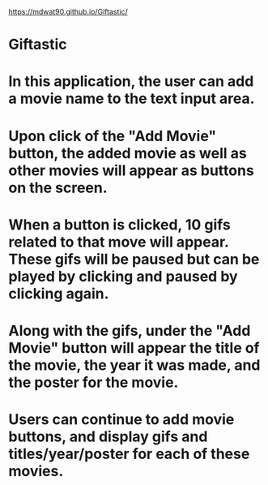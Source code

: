 https://mdwat90.github.io/Giftastic/

# Giftastic

# In this application, the user can add a movie name to the text input area.

# Upon click of the "Add Movie" button, the added movie as well as other movies will appear as buttons on the screen.

# When a button is clicked, 10 gifs related to that move will appear. These gifs will be paused but can be played by clicking and paused by clicking again.

# Along with the gifs, under the "Add Movie" button will appear the title of the movie, the year it was made, and the poster for the movie.

# Users can continue to add movie buttons, and display gifs and titles/year/poster for each of these movies. 
